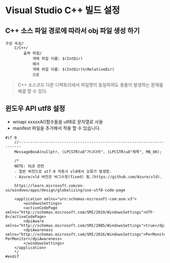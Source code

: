 ﻿# Visual Studio C++ 빌드 설정

## C++ 소스 파일 경로에 따라서 obj 파일 생성 하기  

```
구성 속성/
	C/C++/
		출력 파일/
			개체 파일 이름: $(IntDir)
			에서
			개체 파일 이름: $(IntDir)%(RelativeDir)
			으로
```

> C++ 소스코드 다른 디렉토리에서 파일명이 동일하여도 충돌이 발생하는 문제를 해결 할 수 있다.





## 윈도우 API utf8 설정  

- winapi xxxxxA()함수들을 utf8로 문자열로 사용  
- manifest 파일을 추가해서 적용 할 수 있습니다.

```
#if 0
	//-----------------------------------------------------------------------
	MessageBoxA(nullptr, (LPCSTR)u8"가나다라", (LPCSTR)u8"제목", MB_OK);
	
	/*
	NOTE: VLD 관련
	- 일반 버전으로 utf-8 적용시 vld에서 오류가 발생함.
	- Azure/vld 버전은 버그수정(fixed) 됨.(https://github.com/Azure/vld).

	https://learn.microsoft.com/en-us/windows/apps/design/globalizing/use-utf8-code-page

	<application xmlns="urn:schemas-microsoft-com:asm.v3">
		<windowsSettings>
		<activeCodePage xmlns="http://schemas.microsoft.com/SMI/2019/WindowsSettings">UTF-8</activeCodePage>
		<dpiAware xmlns="http://schemas.microsoft.com/SMI/2005/WindowsSettings">true</dpiAware>
		<dpiAwareness xmlns="http://schemas.microsoft.com/SMI/2016/WindowsSettings">PerMonitorV2, PerMonitor</dpiAwareness>
		</windowsSettings>
	</application>
	*/
#endif
